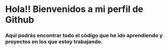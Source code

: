 # Hola!! Bienvenidos a mi perfil de Github


### Aqui podrás encontrar todo el código que he ido aprendiendo y proyectos en los que estoy trabajando.


